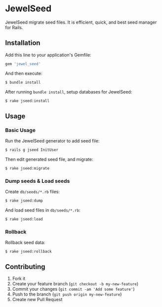 # JewelSeed

JewelSeed migrate seed files. It is efficient, quick, and best seed manager for Rails.

## Installation

Add this line to your application's Gemfile:

```ruby
gem 'jewel_seed'
```

And then execute:

```bash
$ bundle install
```

After running `bundle install`, setup databases for JewelSeed:
```bash
$ rake jseed:install
```

## Usage

### Basic Usage

Run the JewelSeed generator to add seed file:
```bash
$ rails g jseed InitUser
```

Then edit generated seed file, and migrate:
```bash
$ rake jseed:migrate
```

### Dump seeds & Load seeds

Create `db/seeds/*.rb` files:
```bash
$ rake jseed:dump
```

And load seed files in `db/seeds/*.rb`:
```bash
$ rake jseed:load
```

### Rollback

Rollback seed data:
```
$ rake jseed:rollback
```

## Contributing

1. Fork it
2. Create your feature branch (`git checkout -b my-new-feature`)
3. Commit your changes (`git commit -am 'Add some feature'`)
4. Push to the branch (`git push origin my-new-feature`)
5. Create new Pull Request
